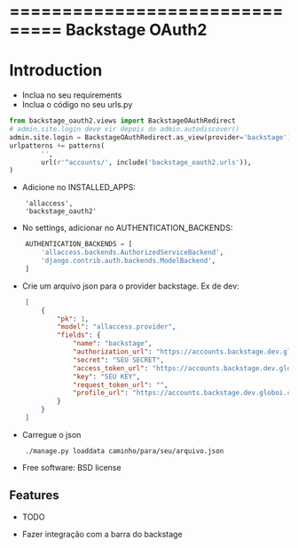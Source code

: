 ===============================
Backstage OAuth2
===============================

Introduction
============

- Inclua no seu requirements
- Inclua o código no seu urls.py
```python
from backstage_oauth2.views import BackstageOAuthRedirect
# admin.site.login deve vir depois do admin.autodiscover()
admin.site.login = BackstageOAuthRedirect.as_view(provider='backstage')
urlpatterns += patterns(
        '',
        url(r'^accounts/', include('backstage_oauth2.urls')),
)
```

- Adicione no INSTALLED_APPS:
```
    'allaccess',
    'backstage_oauth2'
```

- No settings, adicionar no AUTHENTICATION_BACKENDS:
```python
    AUTHENTICATION_BACKENDS = [
        'allaccess.backends.AuthorizedServiceBackend',
        'django.contrib.auth.backends.ModelBackend',
    ]
```

- Crie um arquivo json para o provider backstage. Ex de dev:
```json
    [
        {
            "pk": 1,
            "model": "allaccess.provider",
            "fields": {
                "name": "backstage",
                "authorization_url": "https://accounts.backstage.dev.globoi.com/authorize",
                "secret": "SEU SECRET",
                "access_token_url": "https://accounts.backstage.dev.globoi.com/token",
                "key": "SEU KEY",
                "request_token_url": "",
                "profile_url": "https://accounts.backstage.dev.globoi.com/user"
            }
        }
    ]
```

- Carregue o json
```
    ./manage.py loaddata caminho/para/seu/arquivo.json
```

* Free software: BSD license

Features
--------

* TODO
- Fazer integração com a barra do backstage

